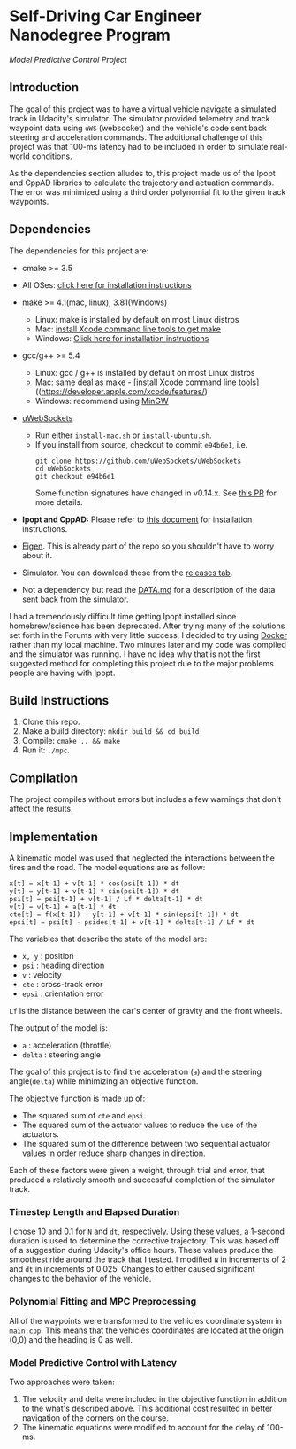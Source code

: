 # Self-Driving Car Engineer Nanodegree Program
*Model Predictive Control Project*

## Introduction
The goal of this project was to have a virtual vehicle navigate a simulated track in Udacity's simulator. The simulator provided telemetry and track waypoint data using `uWS` (websocket) and the vehicle's code sent back steering and acceleration commands. The additional challenge of this project was that 100-ms latency had to be included in order to simulate real-world conditions. 

As the dependencies section alludes to, this project made us of the Ipopt and CppAD libraries to calculate the trajectory and actuation commands. The error was minimized using a third order polynomial fit to the given track waypoints.

## Dependencies
The dependencies for this project are:
* cmake >= 3.5
 * All OSes: [click here for installation instructions](https://cmake.org/install/)
* make >= 4.1(mac, linux), 3.81(Windows)
  * Linux: make is installed by default on most Linux distros
  * Mac: [install Xcode command line tools to get make](https://developer.apple.com/xcode/features/)
  * Windows: [Click here for installation instructions](http://gnuwin32.sourceforge.net/packages/make.htm)
* gcc/g++ >= 5.4
  * Linux: gcc / g++ is installed by default on most Linux distros
  * Mac: same deal as make - [install Xcode command line tools]((https://developer.apple.com/xcode/features/)
  * Windows: recommend using [MinGW](http://www.mingw.org/)
* [uWebSockets](https://github.com/uWebSockets/uWebSockets)
  * Run either `install-mac.sh` or `install-ubuntu.sh`.
  * If you install from source, checkout to commit `e94b6e1`, i.e.
    ```
    git clone https://github.com/uWebSockets/uWebSockets
    cd uWebSockets
    git checkout e94b6e1
    ```
    Some function signatures have changed in v0.14.x. See [this PR](https://github.com/udacity/CarND-MPC-Project/pull/3) for more details.

* **Ipopt and CppAD:** Please refer to [this document](https://github.com/udacity/CarND-MPC-Project/blob/master/install_Ipopt_CppAD.md) for installation instructions.
* [Eigen](http://eigen.tuxfamily.org/index.php?title=Main_Page). This is already part of the repo so you shouldn't have to worry about it.
* Simulator. You can download these from the [releases tab](https://github.com/udacity/self-driving-car-sim/releases).
* Not a dependency but read the [DATA.md](./DATA.md) for a description of the data sent back from the simulator.

I had a tremendously difficult time getting Ipopt installed since homebrew/science has been deprecated. After trying many of the solutions set forth in the Forums with very little success, I decided to try using [Docker](https://discussions.udacity.com/t/getting-started-with-docker-and-windows-for-the-ekf-project-a-guide/320236) rather than my local machine. Two minutes later and my code was compiled and the simulator was running. I have no idea why that is not the first suggested method for completing this project due to the major problems people are having with Ipopt.

## Build Instructions
1. Clone this repo.
2. Make a build directory: `mkdir build && cd build`
3. Compile: `cmake .. && make`
4. Run it: `./mpc`.

## Compilation
The project compiles without errors but includes a few warnings that don't affect the results.

## Implementation
A kinematic model was used that neglected the interactions between the tires and the road. The model equations are as follow:

```
x[t] = x[t-1] + v[t-1] * cos(psi[t-1]) * dt
y[t] = y[t-1] + v[t-1] * sin(psi[t-1]) * dt
psi[t] = psi[t-1] + v[t-1] / Lf * delta[t-1] * dt
v[t] = v[t-1] + a[t-1] * dt
cte[t] = f(x[t-1]) - y[t-1] + v[t-1] * sin(epsi[t-1]) * dt
epsi[t] = psi[t] - psides[t-1] + v[t-1] * delta[t-1] / Lf * dt
```

The variables that describe the state of the model are:

- `x, y` : position
- `psi` : heading direction
- `v` : velocity
- `cte` : cross-track error
- `epsi` : crientation error

`Lf` is the distance between the car's center of gravity and the front wheels.

The output of the model is:

- `a` : acceleration (throttle)
- `delta` : steering angle

The goal of this project is to find the acceleration (`a`) and the steering angle(`delta`) while minimizing an objective function.

The objective function is made up of:

- The squared sum of `cte` and `epsi`.
- The squared sum of the actuator values to reduce the use of the actuators.
- The squared sum of the difference between two sequential actuator values in order reduce sharp changes in direction.

Each of these factors were given a weight, through trial and error, that produced a relatively smooth and successful completion of the simulator track. 

### Timestep Length and Elapsed Duration
I chose 10 and 0.1 for `N` and `dt`, respectively. Using these values, a 1-second duration is used to determine the corrective trajectory. This was based off of a suggestion during Udacity's office hours. These values produce the smoothest ride around the track that I tested. I modified `N` in increments of 2 and `dt` in increments of 0.025. Changes to either caused significant changes to the behavior of the vehicle.

### Polynomial Fitting and MPC Preprocessing
All of the waypoints were transformed to the vehicles coordinate system in `main.cpp`. This means that the vehicles coordinates are located at the origin (0,0) and the heading is 0 as well.

### Model Predictive Control with Latency
Two approaches were taken:

1. The velocity and delta were included in the objective function in addition to the what's described above. This additional cost resulted in better navigation of the corners on the course.
2. The kinematic equations were modified to account for the delay of 100-ms.